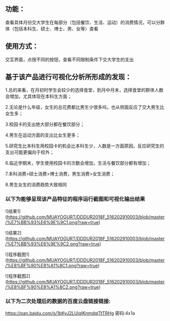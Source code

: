 ## 功能：
查看具体月份交大学生在每部分（包括餐饮、生活、运动）的消费情况，可以分群体（包括本科生、硕士、博士、男、女等）查看

## 使用方式：
交互界面，点按不同的按钮，查看不同限制条件下交大学生的支出

## 基于该产品进行可视化分析所形成的发现：
1.总的来看，在月初时学生会较少的选择食堂，到月中月末，选择食堂的群体人数会增加，尤其体现在本科生方面；

2.无论是什么年级，女生的总花费都比男生少很多吗，也从侧面反应了交大男生比女生多；

3.校园卡的支出绝大部分都在餐饮部分；

4.男生在运动方面的支出比女生更多；

5.研究生比本科生用校园卡的机会比本科生少，人数是一方面原因，反应研究生的支出可能更偏向于校外；

6.临近学期末，学生使用校园卡的次数会增加，生活与餐饮部分都有增加；

7.本科消费>硕士消费>博士消费，男生消费>女生消费；

8.男生女生的消费趋势大致相同

### 以下为能够呈现该产品特征的程序运行截图和可视化输出结果

![结果1] (https://github.com/MUAYOGURT/DDDUR2018F_516202910003/blob/master/%E7%BB%93%E6%9E%9C1.png?raw=true)

![结果2] (https://github.com/MUAYOGURT/DDDUR2018F_516202910003/blob/master/%E7%BB%93%E6%9E%9C2.png?raw=true)

![程序截图1] (https://github.com/MUAYOGURT/DDDUR2018F_516202910003/blob/master/%E8%BF%90%E8%A1%8C1.png?raw=true)

![程序截图2] (https://github.com/MUAYOGURT/DDDUR2018F_516202910003/blob/master/%E8%BF%90%E8%A1%8C2.png?raw=true)

### 以下为二次处理后的数据的百度云盘链接链接:
https://pan.baidu.com/s/1bKyJ2LUiqlKnmdqITtTRHg  密码:4x1a
